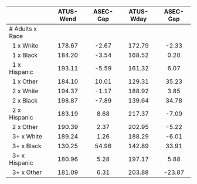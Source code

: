 
|                      |    ATUS-Wend |     ASEC-Gap |    ATUS-Wday |     ASEC-Gap |
| -------------------- | :----------: | :----------: | :----------: | :----------: |
| # Adults x Race      |              |              |              |              |
| &nbsp;&nbsp;1 x White |       178.67 |        -2.67 |       172.79 |        -2.33 |
| &nbsp;&nbsp;1 x Black |       184.20 |        -3.54 |       168.52 |         0.20 |
| &nbsp;&nbsp;1 x Hispanic |       193.11 |        -5.59 |       161.32 |         6.07 |
| &nbsp;&nbsp;1 x Other |       184.10 |        10.01 |       129.31 |        35.23 |
| &nbsp;&nbsp;2 x White |       194.37 |        -1.17 |       188.92 |         3.85 |
| &nbsp;&nbsp;2 x Black |       198.87 |        -7.89 |       139.64 |        34.78 |
| &nbsp;&nbsp;2 x Hispanic |       183.19 |         8.68 |       217.37 |        -7.09 |
| &nbsp;&nbsp;2 x Other |       190.39 |         2.37 |       202.95 |        -5.22 |
| &nbsp;&nbsp;3+ x White |       189.24 |         1.26 |       188.29 |        -6.01 |
| &nbsp;&nbsp;3+ x Black |       130.25 |        54.96 |       142.89 |        33.91 |
| &nbsp;&nbsp;3+ x Hispanic |       180.96 |         5.28 |       197.17 |         5.88 |
| &nbsp;&nbsp;3+ x Other |       181.09 |         6.31 |       203.88 |       -23.87 |

